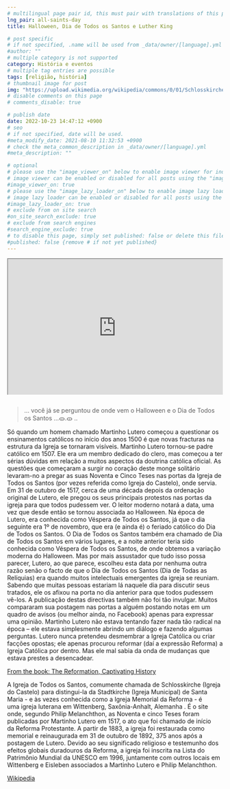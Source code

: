 ```yaml
---
# multilingual page pair id, this must pair with translations of this page. (This name must be unique)
lng_pair: all-saints-day
title: Halloween, Dia de Todos os Santos e Luther King

# post specific
# if not specified, .name will be used from _data/owner/[language].yml
#author: ""
# multiple category is not supported
category: História e eventos
# multiple tag entries are possible
tags: [religião, história]
# thumbnail image for post
img: "https://upload.wikimedia.org/wikipedia/commons/0/01/Schlosskirche_Wittenberg.jpg"
# disable comments on this page
# comments_disable: true

# publish date
date: 2022-10-23 14:47:12 +0900
# seo
# if not specified, date will be used.
#meta_modify_date: 2021-08-10 11:32:53 +0900
# check the meta_common_description in _data/owner/[language].yml
#meta_description: ""

# optional
# please use the "image_viewer_on" below to enable image viewer for individual pages or posts (_posts/ or [language]/_posts folders).
# image viewer can be enabled or disabled for all posts using the "image_viewer_posts: true" setting in _data/conf/main.yml.
#image_viewer_on: true
# please use the "image_lazy_loader_on" below to enable image lazy loader for individual pages or posts (_posts/ or [language]/_posts folders).
# image lazy loader can be enabled or disabled for all posts using the "image_lazy_loader_posts: true" setting in _data/conf/main.yml.
#image_lazy_loader_on: true
# exclude from on site search
#on_site_search_exclude: true
# exclude from search engines
#search_engine_exclude: true
# to disable this page, simply set published: false or delete this file
#published: false {remove # if not yet published}
---
```


<div style="position:relative;padding-bottom:56.25%;padding-top:35px;height:0;margin-bottom:2em;overflow:hidden">
    <iframe style="position:absolute;top:0;left:0;width:100%;height:100%"  src="https://www.youtube.com/embed/fzR66uj67Vw?si=th2u9srWILvNcd8g" title="YouTube video player"  allowfullscreen>
    </iframe>
</div>

<!--
> ... have you ever wondered  where halloween and > All Saints Day originate from ...ᯣ.ᯣ ..

It wasn’t until a man named Martin Luther began to question Catholic teachings in the early 1500s that new fractures in the church structure became visible. Martin Luther became a Catholic priest in 1507. He was a dedicated member of the clergy but began to have serious misgivings with many aspects of official Catholic doctrine. The questions that began to arise in the heart of this lone monk led to him famously nailing his Ninety-five Theses to the doors of All Saints’ Church (sometimes referred to as Castle Church) where he served. On October 31, 1517, about a decade after Luther’s original ordination, he nailed his chief protests to the church doors for all to see. The modern reader will note the date since it has since become associated with Halloween. Back in Luther’s day, it was known as All Saints’ Eve since the following day was November 1, which was (and still is) the Catholic holiday of All Saints’ Day. All Saints’ Day was also called All Hallows’ Day in various quarters, and the night before would have been known as All Hallows’ Eve, from which we get the modern variation of Halloween. But as spooky as all that might sound, Luther, it seems, chose this date for no other reason than the fact that All Saints’ Day (All Hallows’ Day) was when many budding intellectuals of the church would meet. Knowing many people would be there on that day to discuss his treatises, he posted them on the door the day before so everyone would be sure to see them. The posting of these directives was not that unusual, either. Many have likened his posting on the doors to someone posting notes on a bulletin board (or better yet, on Facebook) just to air an opinion. Martin Luther wasn’t trying to do anything all that radical at the time—he was simply opening a dialogue and asking a few questions. Luther never intended to break up the Catholic Church or create opposing factions; he just sought to reform (hence the phrase Reformation) the Catholic Church from within. But little did he know the tidal wave of change he was about to unleash. -->

> ... você já se perguntou de onde vem o
> Halloween e o Dia de Todos os Santos ...ᯣ.ᯣ ..

Só quando um homem chamado Martinho Lutero começou a questionar os ensinamentos católicos no início dos anos 1500 é que novas fracturas na estrutura da Igreja se tornaram visíveis. Martinho Lutero tornou-se padre católico em 1507. Ele era um membro dedicado do clero, mas começou a ter sérias dúvidas em relação a muitos aspectos da doutrina católica oficial. As questões que começaram a surgir no coração deste monge solitário levaram-no a pregar as suas Noventa e Cinco Teses nas portas da Igreja de Todos os Santos (por vezes referida como Igreja do Castelo), onde servia. Em 31 de outubro de 1517, cerca de uma década depois da ordenação original de Lutero, ele pregou os seus principais protestos nas portas da igreja para que todos pudessem ver. O leitor moderno notará a data, uma vez que desde então se tornou associada ao Halloween. Na época de Lutero, era conhecida como Véspera de Todos os Santos, já que o dia seguinte era 1º de novembro, que era (e ainda é) o feriado católico do Dia de Todos os Santos. O Dia de Todos os Santos também era chamado de Dia de Todos os Santos em vários lugares, e a noite anterior teria sido conhecida como Véspera de Todos os Santos, de onde obtemos a variação moderna do Halloween. Mas por mais assustador que tudo isso possa parecer, Lutero, ao que parece, escolheu esta data por nenhuma outra razão senão o facto de que o Dia de Todos os Santos (Dia de Todas as Relíquias) era quando muitos intelectuais emergentes da igreja se reuniam. Sabendo que muitas pessoas estariam lá naquele dia para discutir seus tratados, ele os afixou na porta no dia anterior para que todos pudessem vê-los. A publicação destas directivas também não foi tão invulgar. Muitos compararam sua postagem nas portas a alguém postando notas em um quadro de avisos (ou melhor ainda, no Facebook) apenas para expressar uma opinião. Martinho Lutero não estava tentando fazer nada tão radical na época – ele estava simplesmente abrindo um diálogo e fazendo algumas perguntas. Lutero nunca pretendeu desmembrar a Igreja Católica ou criar facções opostas; ele apenas procurou reformar (daí a expressão Reforma) a Igreja Católica por dentro. Mas ele mal sabia da onda de mudanças que estava prestes a desencadear.

[From the book:
The Reformation, Captivating History ](https://www.wook.pt/livro/the-reformation-captivating-history/26148097)

<!-- All Saints' Church, commonly referred to as Schlosskirche (Castle Church) to distinguish it from the Stadtkirche (Town Church) of St. Mary's – and sometimes known as the Reformation Memorial Church – is a Lutheran church in Wittenberg, Saxony-Anhalt, Germany. It is the site where, according to Philip Melanchthon, the Ninety-five Theses were posted by Martin Luther in 1517, the act that has been called the start of the Protestant Reformation.
From 1883 onwards, the church was restored as a memorial site and re-inaugurated on 31 October 1892, 375 years after Luther's posting. Because of its religious significance and testimony to the lasting global effects of the Reformation, the church was inscribed on the UNESCO World Heritage List in 1996 along with other sites in Wittenberg and Eisleben associated with Martin Luther and Philip Melanchthon. -->

A Igreja de Todos os Santos, comumente chamada de Schlosskirche (Igreja do Castelo) para distingui-la da Stadtkirche (Igreja Municipal) de Santa Maria - e às vezes conhecida como a Igreja Memorial da Reforma - é uma igreja luterana em Wittenberg, Saxônia-Anhalt, Alemanha . É o site onde, segundo Philip Melanchthon, as Noventa e cinco Teses foram publicadas por Martinho Lutero em 1517, o ato que foi chamado de início da Reforma Protestante. A partir de 1883, a igreja foi restaurada como memorial e reinaugurada em 31 de outubro de 1892, 375 anos após a postagem de Lutero. Devido ao seu significado religioso e testemunho dos efeitos globais duradouros da Reforma, a igreja foi inscrita na Lista do Patrimônio Mundial da UNESCO em 1996, juntamente com outros locais em Wittenberg e Eisleben associados a Martinho Lutero e Philip Melanchthon.

[Wikipedia](https://en.wikipedia.org/wiki/All_Saints%27_Church,_Wittenberg)
